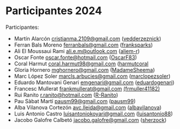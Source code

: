 # Participantes 2024

Participantes:

- Martín Alarcón <cristianma.2109@gmail.com> ([vedderzeznick](https://github.com/vedderzeznick))
- Ferran Bals Moreno <ferranbals@gmail.com> ([franksparks](https://github.com/franksparks))
- Ali El Moussaui Rami <ali.e.m@outlook.com> ([aliem-r](https://github.com/aliem-r/))
- Oscar Fonte <oscar.fonte@hotmail.com> ([OscarF83](https://github.com/OscarF83))
- Coral Harmut <coral.harmut98@gmail.com> ([harmutcoral](https://github.com/harmutcoral/)
- Gloria Hornero <mghornero@gmail.com> ([MadameSheema](https://github.com/MadameSheema))
- Marc López Soler <marcls.arbucies@gmail.com> ([marclopezsoler](https://github.com/marclopezsoler/))
- Eduardo Mantovani Genari <emgenari@gmail.com> ([eduardogenari](https://github.com/eduardogenari))
- Francesc Mullerat frankmullerat@gmail.com [(frmuller41182)](https://github.com/frmuller41182)
- Rui Ranito <r.ranito@hotmail.com> ([R-Ranito](https://github.com/R-Ranito/))
- Pau Sàbat Martí <pausm99@gmail.com> ([pausm99](https://github.com/pausm99))
- Alba Vilanova Cortezón <avc.lleida@gmail.com> ([albavilanova](https://github.com/albavilanova))
- Luis Antonio Castro <luisantoniokoyari@gmail.com> ([luisantonio88](https://github.com/luisantonio88))
- Jacobo Galofre Calbetó <jacobo.galofre@gmail.com> ([sherzock](https://github.com/sherzock))
